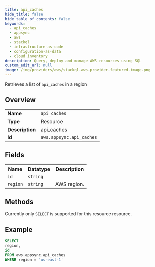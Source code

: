 ```yaml
---
title: api_caches
hide_title: false
hide_table_of_contents: false
keywords:
  - api_caches
  - appsync
  - aws
  - stackql
  - infrastructure-as-code
  - configuration-as-data
  - cloud inventory
description: Query, deploy and manage AWS resources using SQL
custom_edit_url: null
image: /img/providers/aws/stackql-aws-provider-featured-image.png
---
```

Retrieves a list of <code>api_caches</code> in a region

## Overview
<table><tbody>
<tr><td><b>Name</b></td><td><code>api_caches</code></td></tr>
<tr><td><b>Type</b></td><td>Resource</td></tr>
<tr><td><b>Description</b></td><td>api_caches</td></tr>
<tr><td><b>Id</b></td><td><code>aws.appsync.api_caches</code></td></tr>
</tbody></table>

## Fields
<table><tbody>
<tr><th>Name</th><th>Datatype</th><th>Description</th></tr>
<tr><td><code>id</code></td><td><code>string</code></td><td></td></tr>
<tr><td><code>region</code></td><td><code>string</code></td><td>AWS region.</td></tr>

</tbody></table>

## Methods
Currently only <code>SELECT</code> is supported for this resource resource.





## Example
```sql
SELECT
region,
id
FROM aws.appsync.api_caches
WHERE region = 'us-east-1'
```
